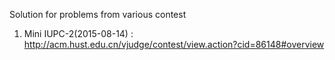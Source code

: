 Solution for problems from various contest

1. Mini IUPC-2(2015-08-14) : http://acm.hust.edu.cn/vjudge/contest/view.action?cid=86148#overview
